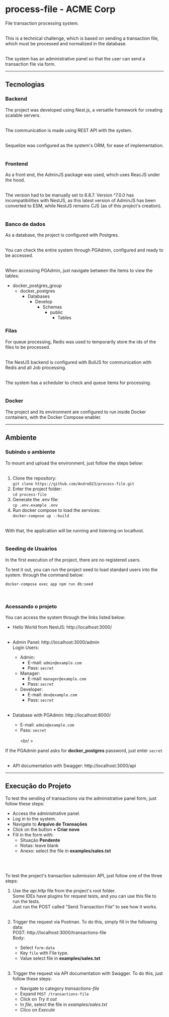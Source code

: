 # process-file - ACME Corp <br />

File transaction processing system. <br /> <br />

This is a technical challenge, which is based on sending a transaction file, which must be processed and normalized in the database. <br /><br />

The system has an administrative panel so that the user can send a transaction file via form. <br />


---

## Tecnologias

### Backend

The project was developed using Nest.js, a versatile framework for creating scalable servers. <br /> <br />

The communication is made using REST API with the system. <br /> <br />

Sequelize was configured as the system's ORM, for ease of implementation. <br /> <br />

### Frontend

As a front end, the AdminJS package was used, which uses ReacJS under the hood. <br /> <br />

The version had to be manually set to 6.8.7. Version ^7.0.0 has incompatibilities with NestJS,
as this latest version of AdminJS has been converted to ESM, while NestJS remains CJS (as of this project's creation). <br /> <br />

### Banco de dados

As a database, the project is configured with Postgres. <br /> <br />

You can check the entire system through PGAdmin, configured and ready to be accessed. <br /> <br />

When accessing PGAdmin, just navigate between the items to view the tables: <br />
- docker_postgres_group
  - docker_postgres
    - Databases
      - Develop
        - Schemas
          - public
            - Tables
    

### Filas

For queue processing, Redis was used to temporarily store the ids of the files to be processed. <br /> <br />

The NestJS backend is configured with BullJS for communication with Redis and all Job processing. <br /> <br />

The system has a scheduler to check and queue items for processing. <br /> <br />

### Docker

The project and its environment are configured to run inside Docker containers, with the Docker Compose enabler.

---

## Ambiente

### Subindo o ambiente

To mount and upload the environment, just follow the steps below:  <br /> <br />

1. Clone the repository: <br />
   `git clone https://github.com/AndreD23/process-file.git`
2. Enter the project folder: <br />
   `cd process-file`
3. Generate the .env file: <br />
   `cp .env.example .env`
4. Run docker compose to load the services: <br />
   `docker-compose up --build`

<br />
With that, the application will be running and listening on localhost. <br /> <br />

### Seeding de Usuários

In the first execution of the project, there are no registered users. <br />

To test it out, you can run the project seed to load standard users into the system.
through the command below:
```
docker-compose exec app npm run db:seed
```

<br />

### Acessando o projeto

You can access the system through the links listed below: <br />

- Hello World from NestJS: http://localhost:3000/ <br /> <br />
  
- Admin Panel: http://localhost:3000/admin  <br /> 
  Login Users:<br />
  - Admin:
    - E-mail: `admin@example.com`
    - Pass: `secret` 
  - Manager:
     - E-mail: `manager@example.com`
     - Pass: `secret`
  - Developer:
     - E-mail: `dev@example.com`
     - Pass: `secret` <br /><br />
   
- Database with PGAdmin: http://localhost:8000/  <br />
  - E-mail: `admin@example.com`
  - Pass: `secret` <br /><br />
<br/ >

If the PGAdmin panel asks for **docker_postgres** password, just enter `secret`<br /><br />

- API documentation with Swagger: http://localhost:3000/api  <br />




---

## Execução do Projeto

To test the sending of transactions via the administrative panel form, just follow these steps:  <br />
- Access the administrative panel.
- Log in to the system.
- Navigate to **Arquivo de Transações**
- Click on the button **+ Criar novo**
- Fill in the form with:
  - Situação **Pendente**
  - Notas: leave blank
  - Anexo: select the file in **examples/sales.txt**

<br /> <br />

To test the project's transaction submission API, just follow one of the three steps: <br />
1. Use the *api.http* file from the project's root folder. <br />
   Some IDEs have plugins for request tests, and you can use this file to run the tests. <br />
   Just run the POST called "Send Transaction File" to see how it works. <br /> <br />
   
2. Trigger the request via Postman. To do this, simply fill in the following data: <br />
POST: http://localhost:3000/transactions-file <br />
Body:
   - Select `form-data`
   - Key `file` with File type.
   - Value select file in **examples/sales.txt** <br /> <br />
   
3. Trigger the request via API documentation with Swagger. To do this, just follow these steps:  <br />
    - Navigate to category *transactions-file* <br />
    - Expand `POST /transactions-file`
    - Click on *Try it out*
    - In *file*, select the file in *examples/sales.txt*
    - Clico on *Execute*
    
